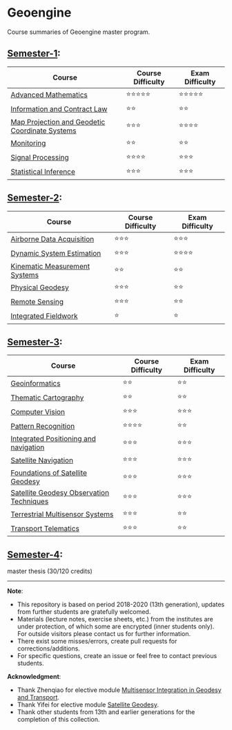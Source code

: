 # Geoengine

Course summaries of Geoengine master program.

## [Semester-1](./semester-1/):

| Course | Course Difficulty | Exam Difficulty |
| ------ | ----------------- | --------------- |
| [Advanced Mathematics](./semester-1/Advanced-Mathematics/) | ⭐️⭐️⭐️⭐️⭐️ | ⭐️⭐️⭐️⭐️⭐️ |
| [Information and Contract Law](./semester-1/Contract-Law/) | ⭐️⭐️ | ⭐️⭐️ |
| [Map Projection and Geodetic Coordinate Systems](./semester-1/Map-Projection/) | ⭐️⭐️⭐️ | ⭐️⭐️⭐️⭐️ |
| [Monitoring](./semester-1/Monitoring/) | ⭐️⭐️ | ⭐️⭐️ |
| [Signal Processing](./semester-1/Signal-processing/) | ⭐️⭐️⭐️⭐️ | ⭐️⭐️⭐️ |
| [Statistical Inference](./semester-1/Statistical-Inference/) | ⭐️⭐️⭐️ | ⭐️⭐️⭐ |

## [Semester-2](./semester-2/):

| Course | Course Difficulty | Exam Difficulty |
| ------ | ----------------- | --------------- |
| [Airborne Data Acquisition](./semester-2/Airborne-Data-Acquisition/) | ⭐️⭐️⭐ | ⭐️⭐️⭐ |
| [Dynamic System Estimation](./semester-2/Dynamic-System-Estimation/) | ⭐️⭐️⭐ | ⭐️⭐️⭐️⭐️ |
| [Kinematic Measurement Systems](./semester-2/Kinematic-Measurement-Systems/) | ⭐️⭐️ | ⭐️⭐️ |
| [Physical Geodesy](./semester-2/Physical-Geodesy/) | ⭐️⭐️⭐ | ⭐️⭐️ |
| [Remote Sensing](./semester-2/Remote-Sensing/) | ⭐️⭐️⭐ | ⭐️⭐️ |
| [Integrated Fieldwork](./semester-2/Integrated-Fieldwork/) | ⭐️ | ⭐️ |

## [Semester-3](./semester-3/):

| Course | Course Difficulty | Exam Difficulty |
| ------ | ----------------- | --------------- |
| [Geoinformatics](./semester-3/Geoinformatics/) | ⭐️⭐️ | ⭐️⭐️ |
| [Thematic Cartography](./semester-3/Thematic-Cartography/) | ⭐️⭐️ | ⭐️⭐️ |
| [Computer Vision](./semester-3/E-Computer-Vision-and-Pattern-Recognition/Computer-Vision/) | ⭐️⭐️⭐️ | ⭐️⭐️⭐️ |
| [Pattern Recognition](./semester-3/E-Computer-Vision-and-Pattern-Recognition/Pattern-Recognition/) | ⭐️⭐️⭐⭐ | ⭐️⭐️ |
| [Integrated Positioning and navigation](./semester-3/E-Navigation/Integrated-Positioning-and-Navigation/) | ⭐️⭐️⭐ | ⭐️⭐️⭐️ |
| [Satellite Navigation](./semester-3/E-Navigation/Satellite-Navigation/) | ⭐️⭐️⭐️ | ⭐️⭐️⭐️ |
| [Foundations of Satellite Geodesy](./semester-3/E-Satellite-Geodesy/Foundations-of-Satellite-Geodesy/) | ⭐️⭐️⭐ | ⭐️⭐️⭐ |
| [Satellite Geodesy Observation Techniques](./semester-3/E-Satellite-Geodesy/Satellite-Geodesy-Observation-Techniques/) | ⭐️⭐️⭐ | ⭐️⭐️⭐ |
| [Terrestrial Multisensor Systems](./semester-3/E-Multisensor-Integration-in-Geodesy-and-Transport/Terrestrial-Multisensor-Systems/) | ⭐️⭐️⭐ | ⭐️⭐️ |
| [Transport Telematics](./semester-3/E-Multisensor-Integration-in-Geodesy-and-Transport/Transport-Telematics/) | ⭐️⭐️⭐ | ⭐️⭐️ |

## [Semester-4](./semester-4/):

master thesis (30/120 credits) 

---
**Note**: 
* This repository is based on period 2018-2020 (13th generation), updates from further students are gratefully welcomed.
* Materials (lecture notes, exercise sheets, etc.) from the institutes are under protection, of which some are encrypted (inner students only). For outside visitors please contact us for further information.
* There exist some misses/errors, create pull requests for corrections/additions.
* For specific questions, create an issue or feel free to contact previous students.

**Acknowledgment**: 
* Thank Zhenqiao for elective module [Multisensor Integration in Geodesy and Transport](./semester-3/E-Multisensor-Integration-in-Geodesy-and-Transport/).
* Thank Yifei for elective module [Satellite Geodesy](./semester-3/E-Satellite-Geodesy/).
* Thank other students from 13th and earlier generations for the completion of this collection.

